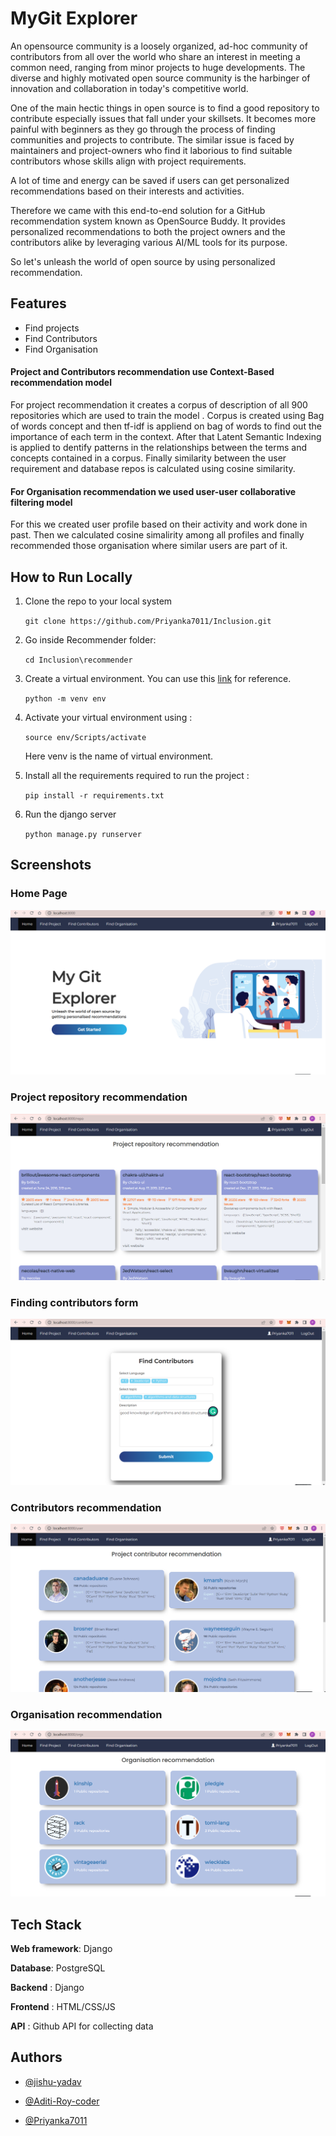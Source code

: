 
# MyGit Explorer
An opensource community is a loosely organized, ad-hoc community of contributors from all over the world who share an interest in meeting a common need, ranging from minor projects to huge developments. The diverse and highly motivated open source community is the harbinger of innovation and collaboration in today's competitive world.

One of the main hectic things in open source is to find a good repository to contribute especially issues that fall under your skillsets. It becomes more painful with beginners as they go through the process of finding communities and projects to contribute. The similar issue is faced by maintainers and project-owners who find it laborious to find suitable contributors whose skills align with project requirements.

A lot of time and energy can be saved if users can get personalized recommendations based on their interests and activities.

Therefore we came with this end-to-end solution for a GitHub recommendation system known as OpenSource Buddy. It provides personalized recommendations to both the project owners and the contributors alike by leveraging various AI/ML tools for its purpose.

So let's unleash the world of open source by using personalized recommendation.
## Features

- Find projects
- Find Contributors
- Find Organisation




#### Project and Contributors recommendation use Context-Based recommendation model

For project recommendation it creates a corpus of description of all 900 repositories which are used to train the model . Corpus is created using Bag of words concept and then tf-idf is appliend on bag of words to find out the importance of each term in the context. After that Latent Semantic Indexing is applied to dentify patterns in the relationships between the terms and concepts contained in a corpus. Finally similarity between the user requirement and database repos is calculated using cosine similarity.

#### For Organisation recommendation we used user-user collaborative filtering model

For this we created user profile based on their activity and work done in past. Then we calculated cosine simalirity among all profiles and finally recommended those organisation where similar users are part of it.


## How to Run Locally

1. Clone the repo to your local system

    ```git clone https://github.com/Priyanka7011/Inclusion.git ```

2. Go inside Recommender folder:

    ```cd Inclusion\recommender```

3. Create a virtual environment. You can use this [link](https://docs.python.org/3/library/venv.html) for reference.

    ``` python -m venv env ```
4. Activate your virtual environment using : 
    
    ```source env/Scripts/activate``` 
    
    Here venv is the name of virtual environment.

5. Install all the requirements required to run the project : 
    
    ```pip install -r requirements.txt```

6.  Run the django server
    
    ```python manage.py runserver```
    
## Screenshots

### Home Page
![App Screenshot](https://github.com/Priyanka7011/Inclusion/blob/main/screenshots/14.05.2022_22.16.01_REC.png?raw=true)


### Project repository recommendation
![App Screenshot](https://github.com/Priyanka7011/Inclusion/blob/main/screenshots/14.05.2022_20.10.52_REC.png?raw=true)

### Finding contributors form
![App Screenshot](https://github.com/Priyanka7011/Inclusion/blob/main/screenshots/14.05.2022_20.08.30_REC.png?raw=true)

### Contributors recommendation
![App Screenshot](https://github.com/Priyanka7011/Inclusion/blob/main/screenshots/14.05.2022_20.09.06_REC.png?raw=true)

### Organisation recommendation
![App Screenshot](https://github.com/Priyanka7011/Inclusion/blob/main/screenshots/14.05.2022_20.07.10_REC.png?raw=true
)


## Tech Stack



**Web framework**: Django

**Database**: PostgreSQL

**Backend** : Django

**Frontend** : HTML/CSS/JS

**API** : Github API for collecting data
## Authors

- [@jishu-yadav](https://github.com/jishu-yadav)

- [@Aditi-Roy-coder](https://github.com/Aditi-Roy-coder)

- [@Priyanka7011](https://github.com/Priyanka7011)
